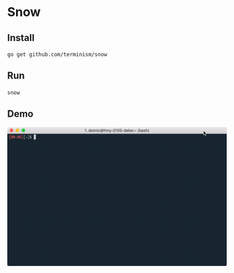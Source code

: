 # Snow

## Install

    go get github.com/terminism/snow

## Run

    snow

## Demo

![demo](doc/snow.gif)
